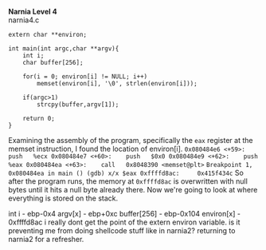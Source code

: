 **Narnia Level 4**<br>
narnia4.c
```
extern char **environ;

int main(int argc,char **argv){
    int i;
    char buffer[256];

    for(i = 0; environ[i] != NULL; i++)
        memset(environ[i], '\0', strlen(environ[i]));

    if(argc>1)
        strcpy(buffer,argv[1]);

    return 0;
}
```

Examining the assembly of the program, specifically the `eax` register at the memset instruction, I found the location of environ[i]. 
`
   0x080484e6 <+59>:    push   %ecx
   0x080484e7 <+60>:    push   $0x0
   0x080484e9 <+62>:    push   %eax
   0x080484ea <+63>:    call   0x8048390 <memset@plt>
`
`
   Breakpoint 1, 0x080484ea in main ()
   (gdb) x/x $eax
   0xffffd8ac:     0x415f434c
`
So after the program runs, the memory at `0xffffd8ac` is overwritten with null bytes until it hits a null byte already there. 
Now we're going to look at where everything is stored on the stack.

int i - ebp-0x4
argv[x] - ebp+0xc
buffer[256] - ebp-0x104 
environ[x] - 0xffffd8ac
i really dont get the point of the extern environ variable. is it preventing me from doing shellcode stuff like in narnia2? returning to narnia2 for a refresher.

